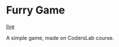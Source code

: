 # Furry Game

[live](https://patrykrudzinski.github.io/furry_game/)

A simple game, made on CodersLab course.
